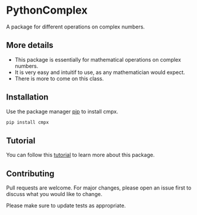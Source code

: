 # PythonComplex

A package for different operations on complex numbers.

## More details

- This package is essentially for mathematical operations on complex numbers.
- It is very easy and intuitif to use, as any mathematician would expect.
- There is more to come on this class.

## Installation

Use the package manager [pip](https://pypi.org/project/cmpx/) to install cmpx.

```bash
pip install cmpx
```

## Tutorial

You can follow this [tutorial](https://github.com/Omar-Belghaouti/PythonComplex/blob/master/cmpx%20tutorial.ipynb) to learn more about this package.

## Contributing

Pull requests are welcome. For major changes, please open an issue first to discuss what you would like to change.

Please make sure to update tests as appropriate.
